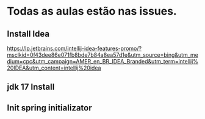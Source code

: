 # Todas as aulas estão nas issues.

## Install Idea 
  https://lp.jetbrains.com/intellij-idea-features-promo/?msclkid=0f43dee86e071fb8bde7b84a8ea57d1e&utm_source=bing&utm_medium=cpc&utm_campaign=AMER_en_BR_IDEA_Branded&utm_term=intellij%20IDEA&utm_content=intellij%20idea

 ##  jdk 17 Install

 ## Init spring initializator
